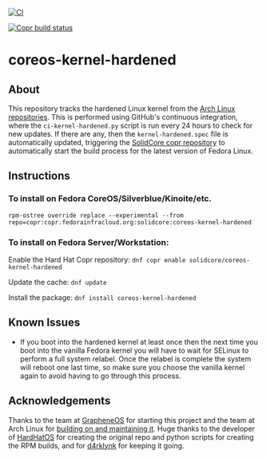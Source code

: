 [![CI](https://github.com/SolidC0re/coreos-kernel-hardened/actions/workflows/kernel-hardened.yml/badge.svg)](https://github.com/SolidC0re/coreos-kernel-hardened/actions/workflows/kernel-hardened.yml)

[![Copr build status](https://copr.fedorainfracloud.org/coprs/solidcore/coreos-kernel-hardened/package/coreos-kernel-hardened/status_image/last_build.png)](https://copr.fedorainfracloud.org/coprs/solidcore/coreos-kernel-hardened/package/coreos-kernel-hardened/)

# coreos-kernel-hardened

## About
This repository tracks the hardened Linux kernel from the [Arch Linux repositories](https://archlinux.org/packages/extra/x86_64/linux-hardened). This is performed using GitHub's continuous integration, where the `ci-kernel-hardened.py` script is run every 24 hours to check for new updates. If there are any, then the `kernel-hardened.spec` file is automatically updated, triggering the [SolidCore copr repository](https://copr.fedorainfracloud.org/coprs/solidcore/coreos-kernel-hardened/) to automatically start the build process for the latest version of Fedora Linux.


## Instructions
### To install on Fedora CoreOS/Silverblue/Kinoite/etc.

`rpm-ostree override replace --experimental --from repo=copr:copr.fedorainfracloud.org:solidcore:coreos-kernel-hardened`


### To install on Fedora Server/Workstation:

Enable the Hard Hat Copr repository: `dnf copr enable solidcore/coreos-kernel-hardened`

Update the cache: `dnf update`

Install the package: `dnf install coreos-kernel-hardened`


## Known Issues
- If you boot into the hardened kernel at least once then the next time you boot into the vanilla Fedora kernel you will have to wait for SELinux to perform a full system relabel. Once the relabel is complete the system will reboot one last time, so make sure you choose the vanilla kernel again to avoid having to go through this process.

## Acknowledgements
Thanks to the team at [GrapheneOS](https://github.com/GrapheneOS/linux-hardened) for starting this project and the team at Arch Linux for [building on and maintaining it](https://github.com/anthraxx/linux-hardened). Huge thanks to the developer of [HardHatOS](https://github.com/HardHatOS) for creating the original repo and python scripts for creating the RPM builds, and for [d4rklynk](https://github.com/d4rklynk) for keeping it going.
